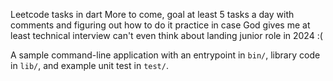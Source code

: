 Leetcode tasks in dart
More to come, goal at least 5 tasks a day with comments and figuring out how to do it
practice in case God gives me at least technical interview can't even think about landing junior role in 2024 :(


A sample command-line application with an entrypoint in `bin/`, library code
in `lib/`, and example unit test in `test/`.
